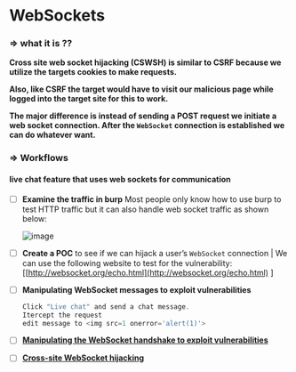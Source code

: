 # WebSockets

### ⇒ what it is ??

**Cross site web socket hijacking (CSWSH) is similar to CSRF because we utilize the targets cookies to make requests.**

**Also, like CSRF the target would have to visit our malicious page while logged into the target site for this to work.**

**The major difference is instead of sending a POST request we initiate a web socket connection. After the `WebSocket` connection is established we can do whatever want.**

### **⇒ Workflows**

#### live chat feature that uses web sockets for communication

*   [ ] **Examine the traffic in burp** Most people only know how to use burp to test HTTP traffic but it can also handle web socket traffic as shown below:

    ![image](https://user-images.githubusercontent.com/108616378/219940597-7ce3e878-97b7-4867-9048-dbe817633434.png)
* [ ] **Create a POC** to see if we can hijack a user’s `WebSocket` connection | We can use the following website to test for the vulnerability:\[[http://websocket.org/echo.html](http://websocket.org/echo.html) ]
*   [ ] **Manipulating WebSocket messages to exploit vulnerabilities**

    ```jsx
    Click "Live chat" and send a chat message. 
    Itercept the request 
    edit message to <img src=1 onerror='alert(1)'>
    ```
* [ ] [**Manipulating the WebSocket handshake to exploit vulnerabilities**](https://portswigger.net/web-security/websockets/lab-manipulating-handshake-to-exploit-vulnerabilities)
* [ ] [**Cross-site WebSocket hijacking**](https://portswigger.net/web-security/websockets/cross-site-websocket-hijacking/lab)
